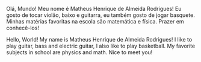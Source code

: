 Olá, Mundo! Meu nome é Matheus Henrique de Almeida Rodrigues!
Eu gosto de tocar violão, baixo e guitarra, eu também gosto de jogar basquete. Minhas matérias favoritas na escola são matemática e física.
Prazer em conhecê-los!

Hello, World! My name is Matheus Henrique de Almeida Rodrigues!
I like to play guitar, bass and electric guitar, I also like to play basketball. My favorite subjects in school are physics and math.
Nice to meet you!


